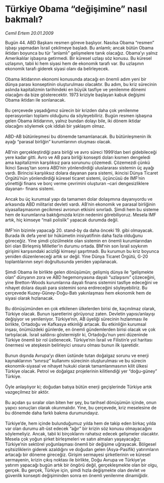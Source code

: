# Türkiye Obama “değişimine” nasıl bakmalı?

*Cemil Ertem 20.01.2009*

<div class="taraf_structure_2col_1zq">
<div class="margen_n">



 <p>Bugün 44. ABD Başkanı resmen göreve başlıyor. Nasılsa Obama “resmen” işbaşı yapmadan İsrail çekilmeye başladı. Bu anlamlı; ancak bütün Obama iktidarı boyunca bu tür “anlamlı” gelişmelere tanık olacağız. Obama’yı yalnız Amerikalılar işbaşına getirmedi. Bir küresel uzlaşı söz konusu. Bu küresel uzlaşının, tabii ki hem siyasi hem de ekonomik tarafı var. Bu uzlaşının ekonomik tarafı giderek siyasi olanı da belirleyecek. <br/><br/>Obama iktidarının ekonomi konusunda atacağı en önemli adım yeni bir dünya parası konseptinin oluşturulması olacaktır. Bu adım, bu kriz sürecinin aslında kapitalizmin tarihindeki en büyük tasfiye ve yenilenme dönemi olacağını da bize gösterecektir. 1973 kriziyle başlayan kabuk değişimi Obama iktidarı ile sonlanacak. <br/><br/>Bu çerçevede yaşadığımız sürecin bir krizden daha çok yenilenme operasyonları toplamı olduğunu da söyleyebiliriz. Bugün resmen işbaşına gelen Obama iktidarının, yalnız bundan dolayı bile, iki dönem iktidar olacağını söylemek çok iddialı bir yaklaşım olmaz. <br/><br/>ABD-AB bütünleşmesi bu dönemde tamamlanacak. Bu bütünleşmenin ilk ayağı “parasal birliğin” kurumlarının oluşması olacak. <br/><br/>AB’nin gerçekleştirdiği para birliği ve avro süreci 1999’dan beri gidebileceği yere kadar gitti. Avro ve AB para birliği konsepti doları kısmen dengeledi ama kapitalizmin karşılıksız para sorununu çözemedi. Çözemezdi çünkü İkinci Savaş’tan sonra ABD’nin yönlendirdiği uluslararası sistemin üç ayağı vardı. Birincisi karşılıksız dolara dayanan para sistemi, ikincisi Dünya Ticaret Örgütü’nün yönlendirdiği küresel ticaret sistemi, üçüncüsü de IMF’nin yönettiği finans ve borç verme çevrimini oluşturan –cari dengesizliklere dayanan- finans sistemi. <br/><br/>Ancak bu üç kurumsal yapı da tamamen dolar dolaşımına dayanıyordu ve arkasında ABD militarist devleti vardı. AB’nin ekonomik ve parasal birliğinin siyasallaşmasının gecikmesi avronun etkisini sınırladı. Şimdi hem bu sisteme hem de kurumlarına baktığımızda krizin nedenini görebiliyoruz. Mesela IMF artık, hiç kimseye “mali polislik” yapacak durumda değil. <br/><br/>IMF’nin bizimle yapacağı 20. stand-by da daha önceki 19. gibi olmayacak. Burada ilk defa yerel bir hükümetin inisiyatifinin daha fazla olduğunu göreceğiz. Yine şimdi çözülmekte olan sistemin en önemli kurumlarından biri olan Birleşmiş Milletler’in durumu ortada. BM’nin son İsrail soykırım girişimi karşısındaki acizliği kimseyi şaşırtmadı. Bu kurumun bu kriz boyunca yeniden düzenleneceği artık sır değil. Yine Dünya Ticaret Örgütü, G-20 toplantılarının seyri doğrultusunda yeniden yapılanacak. <br/><br/>Şimdi Obama ile birlikte gelen dönüşümün; gelişmiş dünya ile “gelişmekte olan” dünyanın zora ve ABD hegemonyasına dayalı “uzlaşısını” çözeceğini, yine Bretton-Woods kurumlarına dayalı finans sistemini tasfiye edeceğini ve nihayet dolara dayalı para sistemini sona erdireceğini söyleyebiliriz. Bu çerçevede Kuzey-Güney-Doğu-Batı yakınlaşması hem ekonomik hem de siyasi olarak hızlanacak. <br/><br/>Bu dönüşümünden en çok etkilenen ülkelerden birisi de, kaçınılmaz olarak, Türkiye olacak. Bunun işaretlerini görüyoruz zaten. Devletin yapısı/anlayışı değişiyor ve yenileniyor. Türkiye’nin, AB üyeliği sürecinin hızlanması ile birlikte, Ortadoğu ve Kafkasya etkinliği artacak. Bu etkinliğin kurumsal inşası, önümüzdeki günlerde, en önemli gündemlerden birisi olacak ve çok tartışılacak. İsrail saldırısı göstermiştir ki, Ortadoğu’nun yeni düzeninde Türkiye önemli bir rol üstlenecek. Türkiye’nin İsrail ve Filistin’e yol haritası önermesi ve ateşkesin belirleyici unsuru olması bunun ilk işaretidir. <br/><br/>Bunun dışında Avrupa’yı diken üstünde tutan doğalgaz sorunu ve enerji kaynaklarının “sınırsız” kullanımı sürecinin oluşturulması ve bu sürecin ekonomik-siyasal ve nihayet hukuki olarak tamamlanmasının kilit ülkesi Türkiye olacak. Petrol ve doğalgaz projelerinin kilitlendiği yer “doğu-güney” Türkiye. <br/><br/>Öyle anlaşılıyor ki; doğudan batıya bütün enerji geçişlerinde Türkiye artık vazgeçilmez bir aktör. <br/><br/>Bu açıdan şu sıralar olan biten her şey, bu tarihsel dönüşümün içinde, onun yapıcı sonuçları olarak okunmalıdır. Yine, bu çerçevede, kriz meselesine de bu dönemde daha farklı bakma durumundayız. <br/><br/>Türkiye’de, hem içinde bulunduğumuz yılda hem de takip eden birkaç yılda var olan durumu alt-üst edecek “ağır” bir krizin söz konusu olmayacağını söylemeliyiz. Ancak, tabii ki birçoklarını rahatsız edecek gelişmeler olacaktır. Mesela çok yoğun şirket birleşmeleri ve satın almaları yaşayacağız; Türkiye’nin sektörel yoğunlaşması önemli bir değişime uğrayacak. Bölgesel eşitsizliklerin giderek azaldığını ve doğudan gelen (Asya-Pasifik) yatırımların artacağı bir döneme gireceğiz. Girişim sermayesi şirketlerinin ve küresel sermayenin, krizin çıkış noktası ile birlikte, Doğu Avrupa ve Türkiye’ye yatırım yapacağı bugün artık bir öngörü değil, gerçekleşmekte olan bir olgu, gerçek. Bu gerçek, Türkiye için, şimdi hızla değişmekte olan devlet ve güvenlik konsepti değişiminden sonra en önemli yenilenme dinamiğidir.</p>

<br/>


<div id="taraf_not">
</div>

</div>


</div>
